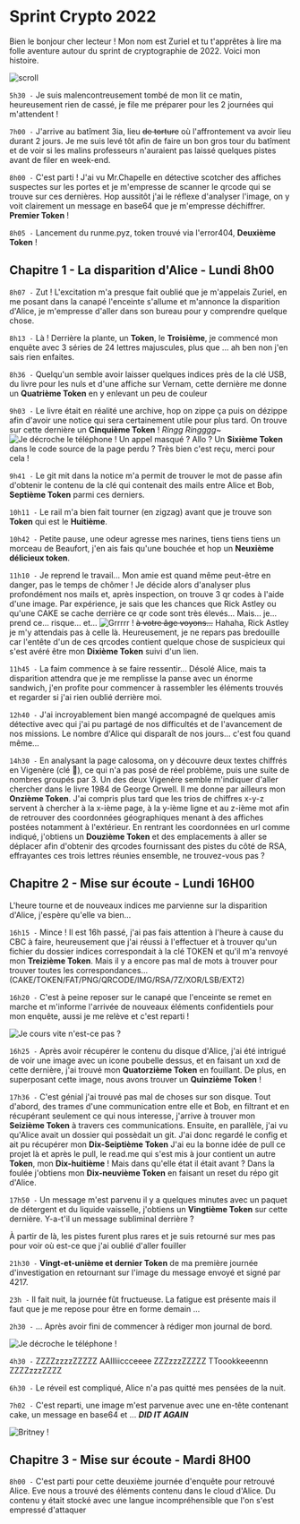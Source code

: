
# Sprint Crypto 2022 
Bien le bonjour cher lecteur ! Mon nom est Zuriel et tu t'apprêtes à lire ma folle aventure autour du sprint de cryptographie de 2022. Voici mon histoire.

 ![scroll](https://github.githubassets.com/images/icons/emoji/unicode/1f4dc.png) 

`5h30 -` Je suis malencontreusement tombé de mon lit ce matin, heureusement rien de cassé, je file me préparer pour les 2 journées qui m'attendent ! 

`7h00 -` J'arrive au batîment 3ia, lieu ~~de torture~~ où l'affrontement va avoir lieu durant 2 jours. Je me suis levé tôt afin de faire un bon gros tour du batîment et de voir si les malins professeurs n'auraient pas laissé quelques pistes avant de filer en week-end.

`8h00 -` C'est parti ! J'ai vu Mr.Chapelle en détective scotcher des affiches suspectes sur les portes et je m'empresse de scanner le qrcode qui se trouve sur ces dernières. Hop aussitôt j'ai le réflexe d'analyser l'image, on y voit clairement un message en base64 que je m'empresse déchiffrer. **Premier Token** !
 
`8h05 -` Lancement du runme.pyz, token trouvé via l'error404, **Deuxième Token** ! 

## Chapitre 1 - La disparition d'Alice - Lundi 8h00

 `8h07 -` Zut ! L'excitation m'a presque fait oublié que je m'appelais Zuriel, en me posant dans la canapé l'enceinte s'allume et m'annonce la disparition d'Alice, je m'empresse d'aller dans son bureau pour y comprendre quelque chose.
 
  `8h13 -` Là ! Derrière la plante, un **Token**, le **Troisième**, je commencé mon enquête avec 3 séries de 24 lettres majuscules, plus que ... ah ben non j'en sais rien enfaites. 
  
  `8h36 -` Quelqu'un semble avoir laisser quelques indices près de la clé USB, du livre pour les nuls et d'une affiche sur Vernam, cette dernière me donne un **Quatrième Token** en y enlevant un peu de couleur
  
 `9h03 -` Le livre était en réalité une archive, hop on zippe ça puis on dézippe afin d'avoir une notice qui sera certainement utile pour plus tard. On trouve sur cette dernière un **Cinquième Token** !
 *Ringg Ringggg*~ 
 ![Je décroche le téléphone !](./ressources/conanphone.gif)
 Un appel masqué ? Allo ? Un **Sixième Token** dans le code source de la page perdu ? Très bien c'est reçu, merci pour cela ! 
 
  `9h41 -` Le git mit dans la notice m'a permit de trouver le mot de passe afin d'obtenir le contenu de la clé qui contenait des mails entre Alice et Bob, **Septième Token** parmi ces derniers.
  
 `10h11 -` Le rail m'a bien fait tourner (en zigzag) avant que je trouve son **Token** qui est le **Huitième**. 
 
 `10h42 -` Petite pause, une odeur agresse mes narines, tiens tiens tiens un morceau de Beaufort, j'en ais fais qu'une bouchée et hop un **Neuxième délicieux token**. 
 
 `11h10 -` Je reprend le travail... Mon amie est quand même peut-être en danger, pas le temps de chômer ! Je décide alors d'analyser plus profondément nos mails et,  après inspection, on trouve 3 qr codes à l'aide d'une image.
 Par expérience, je sais que les chances que Rick Astley ou qu'une CAKE se cache derrière ce qr code sont très élevés... Mais... je... prend ce... risque... et...
  ![Grrrrr !](./ressources/conanRickRolled.gif)
  ~~à votre âge voyons...~~ Hahaha, Rick Astley je m'y attendais pas à celle là. Heureusement, je ne repars pas bredouille car l'entête d'un de ces qrcodes contient quelque chose de suspicieux qui s'est avéré être mon **Dixième Token** suivi d'un lien.
 
 `11h45 -` La faim commence à se faire ressentir... 
 Désolé Alice, mais ta disparition attendra que je me remplisse  la panse avec un énorme sandwich, j'en profite pour commencer à rassembler les éléments trouvés et regarder si j'ai rien oublié derrière moi.

 `12h40 -` J'ai incroyablement bien mangé accompagné de quelques amis détective avec qui j'ai pu partagé de nos difficultés et de l'avancement de nos missions. Le nombre d'Alice qui disparaît de nos jours... c'est fou quand même...

 `14h30 -` En analysant la page calosoma, on y découvre deux textes chiffrés en Vigenère (clé :grapes:), ce qui n'a pas posé de réel problème, puis une suite de nombres groupés par 3. Un des deux Vigenère semble m'indiquer d'aller chercher dans le livre 1984 de George Orwell. Il me donne par ailleurs mon **Onzième Token**.
 J'ai compris plus tard que les trios de chiffres x-y-z servent à chercher à la x-ième page, à la y-ième ligne et au z-ième mot afin de retrouver des coordonnées géographiques menant à des affiches postées notamment à l'extérieur.
 En rentrant les coordonnées en url comme indiqué, j'obtiens un **Douzième Token** et des emplacements à aller se déplacer afin d'obtenir des qrcodes fournissant des pistes du côté de RSA, effrayantes ces trois lettres réunies ensemble, ne trouvez-vous pas ?



## Chapitre 2 - Mise sur écoute - Lundi 16H00
 L'heure tourne et de nouveaux indices me parvienne sur la disparition d'Alice, j'espère qu'elle va bien...

 `16h15 -` Mince ! Il est 16h passé, j'ai pas fais attention à l'heure à cause du CBC à faire, heureusement que j'ai réussi à l'effectuer et à trouver qu'un fichier du dossier indices correspondait à la clé TOKEN et qu'il m'a renvoyé mon **Treizième Token**. Mais il y a encore pas mal de mots à trouver pour trouver toutes les correspondances... (CAKE/TOKEN/FAT/PNG/QRCODE/IMG/RSA/7Z/XOR/LSB/EXT2)

 `16h20 -` C'est à peine reposer sur le canapé que l'enceinte se remet en marche et m'informe l'arrivée de nouveaux éléments confidentiels pour mon enquête, aussi je me relève et c'est reparti !

  ![Je cours vite n'est-ce pas ?](./ressources/conanFinalRush.gif)
 
 `16h25 -` Après avoir récupérer le contenu du disque d'Alice, j'ai été intrigué de voir une image avec un icone poubelle dessus, et en faisant un xxd de cette dernière, j'ai trouvé mon **Quatorzième Token** en fouillant. De plus, en superposant cette image, nous avons trouver un **Quinzième Token** !
 
 `17h36 -` C'est génial j'ai trouvé pas mal de choses sur son disque.
 Tout d'abord, des trames d'une communication entre elle et Bob, en filtrant et en récupérant seulement ce qui nous interesse, j'arrive à trouver mon **Seizième Token** à travers ces communications. 
 Ensuite, en parallèle, j'ai vu qu'Alice avait un dossier qui possèdait un git. J'ai donc regardé le config et ait pu récupérer mon **Dix-Seiptième Token** 
 J'ai eu la bonne idée de pull ce projet là et après le pull, le read.me qui s'est mis à jour contient un autre **Token**, mon **Dix-huitième** !
 Mais dans qu'elle état il était avant ? 
 Dans la foulée j'obtiens mon **Dix-neuvième Token** en faisant un reset du répo git d'Alice.

 `17h50 -` Un message m'est parvenu il y a quelques minutes avec un paquet de détergent et du liquide vaisselle, j'obtiens un **Vingtième Token** sur cette dernière. Y-a-t'il un message subliminal derrière ? 

 À partir de là, les pistes furent plus rares et je suis retourné sur mes pas pour voir où est-ce que j'ai oublié d'aller fouiller

 `21h30 -` **Vingt-et-unième et dernier Token** de ma première journée d'investigation en retournant sur l'image du message envoyé et signé par 4217.

 `23h -` Il fait nuit, la journée fût fructueuse. La fatigue est présente mais il faut que je me repose pour être en forme demain ...

 `2h30 -` ... Après avoir fini de commencer à rédiger mon journal de bord.

 ![Je décroche le téléphone !](./ressources/ConanSleeping.jpg)

`4h30 -` ZZZZzzzzZZZZZ AAllliiccceeee ZZZzzzZZZZZ TToookkeeennn ZZZZzzzZZZZ

`6h30 -` Le réveil est compliqué, Alice n'a pas quitté mes pensées de la nuit.

`7h02 -` C'est reparti, une image m'est parvenue avec une en-tête contenant cake, un message en base64 et ... ***DID IT AGAIN***

![Britney !](./ressources/britney.jpg)

## Chapitre 3 - Mise sur écoute - Mardi 8H00

`8h00 -` C'est parti pour cette deuxième journée d'enquête pour retrouvé Alice. Eve nous a trouvé des éléments contenu dans le cloud d'Alice.
Du contenu y était stocké avec une langue incompréhensible que l'on s'est empressé d'attaquer
